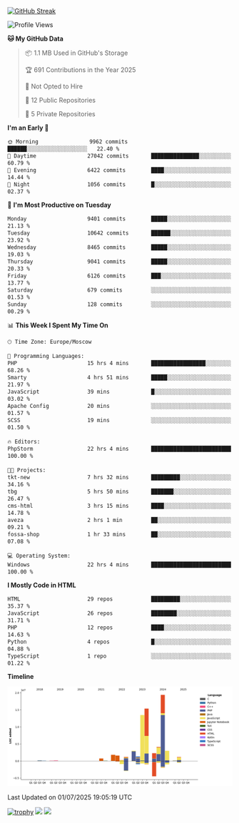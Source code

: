 [![GitHub Streak](https://github-readme-streak-stats.herokuapp.com/?user=yogik10)](https://git.io/streak-stats)
<!--START_SECTION:waka-->
![Profile Views](http://img.shields.io/badge/Profile%20Views-0-blue)

**🐱 My GitHub Data** 

> 📦 1.1 MB Used in GitHub's Storage 
 > 
> 🏆 691 Contributions in the Year 2025
 > 
> 🚫 Not Opted to Hire
 > 
> 📜 12 Public Repositories 
 > 
> 🔑 5 Private Repositories 
 > 
**I'm an Early 🐤** 

```text
🌞 Morning                9962 commits        ██████░░░░░░░░░░░░░░░░░░░   22.40 % 
🌆 Daytime                27042 commits       ███████████████░░░░░░░░░░   60.79 % 
🌃 Evening                6422 commits        ████░░░░░░░░░░░░░░░░░░░░░   14.44 % 
🌙 Night                  1056 commits        █░░░░░░░░░░░░░░░░░░░░░░░░   02.37 % 
```
📅 **I'm Most Productive on Tuesday** 

```text
Monday                   9401 commits        █████░░░░░░░░░░░░░░░░░░░░   21.13 % 
Tuesday                  10642 commits       ██████░░░░░░░░░░░░░░░░░░░   23.92 % 
Wednesday                8465 commits        █████░░░░░░░░░░░░░░░░░░░░   19.03 % 
Thursday                 9041 commits        █████░░░░░░░░░░░░░░░░░░░░   20.33 % 
Friday                   6126 commits        ███░░░░░░░░░░░░░░░░░░░░░░   13.77 % 
Saturday                 679 commits         ░░░░░░░░░░░░░░░░░░░░░░░░░   01.53 % 
Sunday                   128 commits         ░░░░░░░░░░░░░░░░░░░░░░░░░   00.29 % 
```


📊 **This Week I Spent My Time On** 

```text
🕑︎ Time Zone: Europe/Moscow

💬 Programming Languages: 
PHP                      15 hrs 4 mins       █████████████████░░░░░░░░   68.26 % 
Smarty                   4 hrs 51 mins       █████░░░░░░░░░░░░░░░░░░░░   21.97 % 
JavaScript               39 mins             █░░░░░░░░░░░░░░░░░░░░░░░░   03.02 % 
Apache Config            20 mins             ░░░░░░░░░░░░░░░░░░░░░░░░░   01.57 % 
SCSS                     19 mins             ░░░░░░░░░░░░░░░░░░░░░░░░░   01.50 % 

🔥 Editors: 
PhpStorm                 22 hrs 4 mins       █████████████████████████   100.00 % 

🐱‍💻 Projects: 
tkt-new                  7 hrs 32 mins       █████████░░░░░░░░░░░░░░░░   34.16 % 
tbg                      5 hrs 50 mins       ███████░░░░░░░░░░░░░░░░░░   26.47 % 
cms-html                 3 hrs 15 mins       ████░░░░░░░░░░░░░░░░░░░░░   14.78 % 
aveza                    2 hrs 1 min         ██░░░░░░░░░░░░░░░░░░░░░░░   09.21 % 
fossa-shop               1 hr 33 mins        ██░░░░░░░░░░░░░░░░░░░░░░░   07.08 % 

💻 Operating System: 
Windows                  22 hrs 4 mins       █████████████████████████   100.00 % 
```

**I Mostly Code in HTML** 

```text
HTML                     29 repos            █████████░░░░░░░░░░░░░░░░   35.37 % 
JavaScript               26 repos            ████████░░░░░░░░░░░░░░░░░   31.71 % 
PHP                      12 repos            ████░░░░░░░░░░░░░░░░░░░░░   14.63 % 
Python                   4 repos             █░░░░░░░░░░░░░░░░░░░░░░░░   04.88 % 
TypeScript               1 repo              ░░░░░░░░░░░░░░░░░░░░░░░░░   01.22 % 
```



**Timeline**

![Lines of Code chart](https://raw.githubusercontent.com/Yogik10/Yogik10/main/assets/bar_graph.png)


 Last Updated on 01/07/2025 19:05:19 UTC
<!--END_SECTION:waka-->
[![trophy](https://github-profile-trophy.vercel.app/?username=yogik10)](https://github.com/ryo-ma/github-profile-trophy)
![](https://github-profile-summary-cards.vercel.app/api/cards/profile-details?username=yogik10&theme=solarized_dark)
![](https://github-profile-summary-cards.vercel.app/api/cards/most-commit-language?username=yogik10&theme=solarized_dark)


